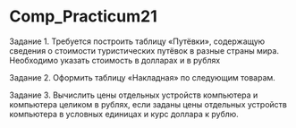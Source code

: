 # Comp_Practicum21

Задание 1. Требуется построить таблицу «Путёвки», содержащую сведения о стоимости туристических путёвок
в разные страны мира. Необходимо указать стоимость в долларах и в рублях

Задание 2. Оформить таблицу «Накладная» по следующим товарам.

Задание 3. Вычислить цены отдельных устройств компьютера и компьютера целиком в рублях, если заданы цены отдельных устройств компьютера в условных единицах и курс доллара к рублю.
